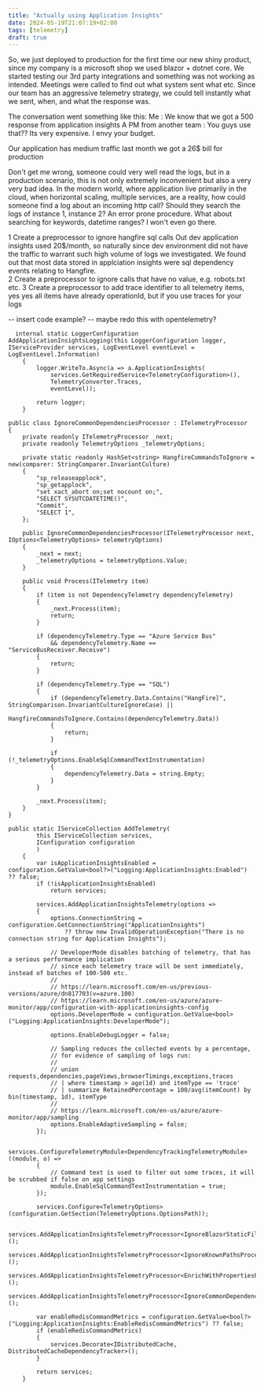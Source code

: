 ```yaml
---
title: "Actually using Application Insights"
date: 2024-05-19T21:07:19+02:00
tags: [telemetry]
draft: true
---
```


So, we just deployed to production for the first time our new shiny product, since my company is a microsoft shop we used blazor + dotnet core. We started testing our 3rd party integrations and something was not working as intended. Meetings were called to find out what system sent what etc. Since our team has an aggressive telemetry strategy, we could tell instantly what we sent, when, and what the response was.

The conversation went something like this:
Me : We know that we got a 500 response from application insights
A PM from another team : You guys use that?? Its very expensive. I envy your budget.

Our application has medium traffic last month we got a 26$ bill for production

Don't get me wrong, someone could very well read the logs, but in a production scenario, this is not only extremely inconvenient but also a very very bad idea.
 In the modern world, where application live primarily in the cloud, when horizontal scaling, multiple services, are a reality, how could someone find a log about an incoming http call? Should they search the logs of instance 1, instance 2? An error prone procedure. What about searching for keywords, datetime ranges? I won't even go there.



1 Create a preprocessor to ignore hangfire sql calls
  Out dev application insights used 20$/month, so naturally since dev environment did not have the traffic to warrant such high volume of logs
  we investigated. We found out that most data stored in applciation insights were sql dependency events relating to Hangfire.  
2 Create a preprocessor to ignore calls that have no value, e.g. robots.txt etc.
3 Create a preprocessor to add trace identifier to all telemetry items, yes yes all items have already operationId, but if you use traces for your logs

-- insert code example?
-- maybe redo this with opentelemetry?

```
  internal static LoggerConfiguration AddApplicationInsightsLogging(this LoggerConfiguration logger, IServiceProvider services, LogEventLevel eventLevel = LogEventLevel.Information)
    {
        logger.WriteTo.Async(a => a.ApplicationInsights(
            services.GetRequiredService<TelemetryConfiguration>(),
            TelemetryConverter.Traces,
            eventLevel));

        return logger;
    }
```

```
public class IgnoreCommonDependenciesProcessor : ITelemetryProcessor
{
    private readonly ITelemetryProcessor _next;
    private readonly TelemetryOptions _telemetryOptions;

    private static readonly HashSet<string> HangfireCommandsToIgnore = new(comparer: StringComparer.InvariantCulture)
    {
        "sp_releaseapplock",
        "sp_getapplock",
        "set xact_abort on;set nocount on;",
        "SELECT SYSUTCDATETIME()",
        "Commit",
        "SELECT 1",
    };

    public IgnoreCommonDependenciesProcessor(ITelemetryProcessor next, IOptions<TelemetryOptions> telemetryOptions)
    {
        _next = next;
        _telemetryOptions = telemetryOptions.Value;
    }

    public void Process(ITelemetry item)
    {
        if (item is not DependencyTelemetry dependencyTelemetry)
        {
            _next.Process(item);
            return;
        }

        if (dependencyTelemetry.Type == "Azure Service Bus"
            && dependencyTelemetry.Name == "ServiceBusReceiver.Receive")
        {
            return;
        }

        if (dependencyTelemetry.Type == "SQL")
        {
            if (dependencyTelemetry.Data.Contains("HangFire]", StringComparison.InvariantCultureIgnoreCase) ||
                HangfireCommandsToIgnore.Contains(dependencyTelemetry.Data))
            {
                return;
            }

            if (!_telemetryOptions.EnableSqlCommandTextInstrumentation)
            {
                dependencyTelemetry.Data = string.Empty;
            }
        }

        _next.Process(item);
    }
}

```

```
public static IServiceCollection AddTelemetry(
        this IServiceCollection services,
        IConfiguration configuration
        )
    {
        var isApplicationInsightsEnabled = configuration.GetValue<bool?>("Logging:ApplicationInsights:Enabled") ?? false;
        if (!isApplicationInsightsEnabled)
            return services;

        services.AddApplicationInsightsTelemetry(options =>
        {
            options.ConnectionString = configuration.GetConnectionString("ApplicationInsights")
                ?? throw new InvalidOperationException("There is no connection string for Application Insights");

            // DeveloperMode disables batching of telemetry, that has a serious performance implication
            // since each telemetry trace will be sent immediately, instead of batches of 100-500 etc.
            //
            // https://learn.microsoft.com/en-us/previous-versions/azure/dn817703(v=azure.100)
            // https://learn.microsoft.com/en-us/azure/azure-monitor/app/configuration-with-applicationinsights-config
            options.DeveloperMode = configuration.GetValue<bool>("Logging:ApplicationInsights:DeveloperMode");

            options.EnableDebugLogger = false;

            // Sampling reduces the collected events by a percentage,
            // for evidence of sampling of logs run:
            //            
            // union requests,dependencies,pageViews,browserTimings,exceptions,traces
            // | where timestamp > ago(1d) and itemType == 'trace'
            // | summarize RetainedPercentage = 100/avg(itemCount) by bin(timestamp, 1d), itemType
            //
            // https://learn.microsoft.com/en-us/azure/azure-monitor/app/sampling
            options.EnableAdaptiveSampling = false;
        });

        services.ConfigureTelemetryModule<DependencyTrackingTelemetryModule>((module, o) =>
        {
            // Command text is used to filter out some traces, it will be scrubbed if false on app settings
            module.EnableSqlCommandTextInstrumentation = true;
        });

        services.Configure<TelemetryOptions>(configuration.GetSection(TelemetryOptions.OptionsPath));

        services.AddApplicationInsightsTelemetryProcessor<IgnoreBlazorStaticFilesProcessor>();
        services.AddApplicationInsightsTelemetryProcessor<IgnoreKnownPathsProcessor>();
        services.AddApplicationInsightsTelemetryProcessor<EnrichWithPropertiesProcessor>();
        services.AddApplicationInsightsTelemetryProcessor<IgnoreCommonDependenciesProcessor>();

        var enableRedisCommandMetrics = configuration.GetValue<bool?>("Logging:ApplicationInsights:EnableRedisCommandMetrics") ?? false;
        if (enableRedisCommandMetrics)
        {
            services.Decorate<IDistributedCache, DistributedCacheDependencyTracker>();
        }

        return services;
    }
```